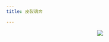 ```yaml
---
title: 皮裂魂奔

---
```


<center><img src="https://s3.bmp.ovh/imgs/2025/09/27/6f2754cfa97518c1.png"></center><br/>

